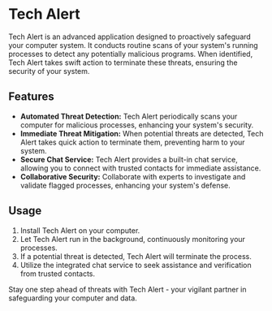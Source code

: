 # Tech Alert

Tech Alert is an advanced application designed to proactively safeguard your computer system. It conducts routine scans of your system's running processes to detect any potentially malicious programs. When identified, Tech Alert takes swift action to terminate these threats, ensuring the security of your system.

## Features

- **Automated Threat Detection:** Tech Alert periodically scans your computer for malicious processes, enhancing your system's security.
- **Immediate Threat Mitigation:** When potential threats are detected, Tech Alert takes quick action to terminate them, preventing harm to your system.
- **Secure Chat Service:** Tech Alert provides a built-in chat service, allowing you to connect with trusted contacts for immediate assistance.
- **Collaborative Security:** Collaborate with experts to investigate and validate flagged processes, enhancing your system's defense.

## Usage

1. Install Tech Alert on your computer.
2. Let Tech Alert run in the background, continuously monitoring your processes.
3. If a potential threat is detected, Tech Alert will terminate the process.
4. Utilize the integrated chat service to seek assistance and verification from trusted contacts.

Stay one step ahead of threats with Tech Alert - your vigilant partner in safeguarding your computer and data.
